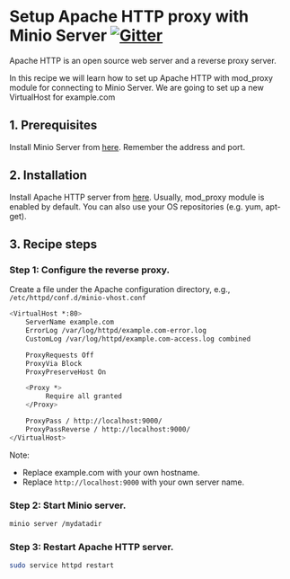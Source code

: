 # Setup Apache HTTP proxy with Minio Server [![Gitter](https://badges.gitter.im/Join%20Chat.svg)](https://gitter.im/minio/minio?utm_source=badge&utm_medium=badge&utm_campaign=pr-badge&utm_content=badge)

Apache HTTP is an open source web server and a reverse proxy server.  

In this recipe we will learn how to set up Apache HTTP with mod_proxy module for connecting to Minio Server. We are going to set up a new VirtualHost for example.com

## 1. Prerequisites

Install Minio Server from [here](http://docs.minio.io/docs/minio). Remember the address and port.

## 2. Installation

Install Apache HTTP server from [here](https://httpd.apache.org/#downloading). Usually, mod_proxy module is enabled by default.
You can also use your OS repositories (e.g. yum, apt-get).

## 3. Recipe steps

### Step 1: Configure the reverse proxy.

Create a file under the Apache configuration directory, e.g., ``/etc/httpd/conf.d/minio-vhost.conf``

```sh
<VirtualHost *:80>
    ServerName example.com
    ErrorLog /var/log/httpd/example.com-error.log
    CustomLog /var/log/httpd/example.com-access.log combined

    ProxyRequests Off
    ProxyVia Block
    ProxyPreserveHost On

    <Proxy *>
         Require all granted
    </Proxy>

    ProxyPass / http://localhost:9000/
    ProxyPassReverse / http://localhost:9000/
</VirtualHost>
```

Note: 

* Replace example.com with your own hostname.
* Replace ``http://localhost:9000``  with your own server name.


### Step 2: Start Minio server. 

```sh
minio server /mydatadir
```

### Step 3: Restart Apache HTTP server.

```sh
sudo service httpd restart
```
